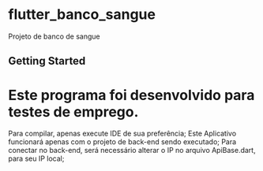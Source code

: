 # flutter_banco_sangue

Projeto de banco de sangue

## Getting Started

Este programa foi desenvolvido para testes de emprego.
================================================================
Para compilar, apenas execute  IDE de sua preferência;
Este Aplicativo funcionará apenas com o projeto de back-end sendo executado;
Para conectar no back-end, será necessário alterar o IP no arquivo ApiBase.dart, para seu IP local;
